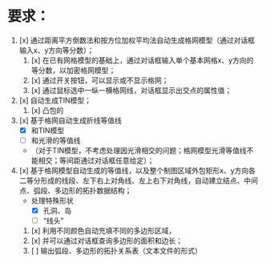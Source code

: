 # 要求：
1. [x] 通过距离平方倒数法和按方位加权平均法自动生成格网模型（通过对话框输入x、y方向等分数）；
   1. [x] 在已有网格模型的基础上，通过对话框输入单个基本网格x、y方向的等分数，以加密格网模型；
   2. [x] 通过开关按钮，可以显示或不显示格网；
   3. [x] 通过鼠标选中一纵一横格网线，对话框显示出交点的属性值；
2. [x] 自动生成TIN模型；
   1. [x] 凸包的
3. [x] 基于格网自动生成折线等值线
   * [x] 和TIN模型
   * [ ] 和光滑的等值线
   * （对于TIN模型，不考虑处理因光滑相交的问题；格网模型光滑等值线不能相交；等间距通过对话框任意给定）；
4. [x] 基于格网模型自动生成的等值线，以及整个制图区域外包矩形x、y方向各二等分形成的线段、左下右上对角线、左上右下对角线，自动建立结点、中间点、弧段、多边形的拓扑数据结构；
   * 处理特殊形状
      * [x] 孔洞、岛
      * [ ] “线头”
   1. [x] 利用不同颜色自动充填不同的多边形区域，
   1. [x] 并可以通过对话框查询多边形的面积和边长；
   2. [ ] 输出弧段、多边形的拓扑关系表（文本文件的形式）
